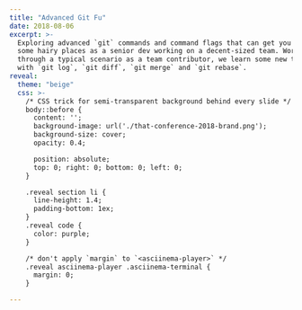 ```yaml
---
title: "Advanced Git Fu"
date: 2018-08-06
excerpt: >-
  Exploring advanced `git` commands and command flags that can get you out of
  some hairy places as a senior dev working on a decent-sized team. Working
  through a typical scenario as a team contributor, we learn some new tricks
  with `git log`, `git diff`, `git merge` and `git rebase`.
reveal:
  theme: "beige"
  css: >-
    /* CSS trick for semi-transparent background behind every slide */
    body::before {
      content: '';
      background-image: url('./that-conference-2018-brand.png');
      background-size: cover;
      opacity: 0.4;

      position: absolute;
      top: 0; right: 0; bottom: 0; left: 0;
    }

    .reveal section li {
      line-height: 1.4;
      padding-bottom: 1ex;
    }
    .reveal code {
      color: purple;
    }

    /* don't apply `margin` to `<asciinema-player>` */
    .reveal asciinema-player .asciinema-terminal {
      margin: 0;
    }

---
```

<script type="text/template">

# Advanced Git Fu
## The Learning Continues

##### https://al-the-x.github.io/presentations/advanced-git-fu

----
<!-- .slide: data-background-image="./that-conference-2018-sponsors.png" data-transition="fade-in fade-out" -->
----

{% include profile.slide.html %}

----

### Tell 'em what you're gonna tell 'em.

1. A quick review of the commands we're all familiar with.
2. An example of how to use them (perhaps differently) day-to-day on a large project.
3. A scenario where something goes kinda bad and we fix it.
4. What happens to _other_ contributors _after_ we fix it.
5. How we could have prevented that mess in the first place.

----

## This is an _interactive_ session...

### Please interrupt. Please ask questions.

#### Save Q's about what preso tools I'm using until after...

----

{% include aside.img.html pull="right"
  src="stack-overflow-frequent-git-questions.png"
%}

### Caveat: `git` is a _command line tool_

- Slick GUIs make the most common tasks easier
  _but hide advanced bits_
- Most devs don't try learning a thing
  _until they need to know it_
- The instruction manual is hard to use, harder to search

----

### A moment about that manual...

- Check the `man` pages, Luke!
  - `git help <command>`
  - `git <command> --help`
  - `q` to "quit", `?` for help
- Quick refresher: `git <command> -h`
- Not _everything_ is in the `man` pages, though... :(
- You can't ask a `man` page a question...<br>
  ...but see https://git-scm.com/docs/ instead!

----

# Chapter 1:
## In which some familiar commands learn some new tricks...

----

{% include aside.asciicast.html
    src="git-status-add-commit.cast"
%}

### Boring everyday usage...

- `git status` -- what has changed since I last committed changes?
- `git add <path>` -- stage changes ready for commit
- `git commit` -- record staged changes

----

{% include aside.asciicast.html
    src="git-status-add-patch.cast"
%}

### Command flag awesomeness!

- `git status --short` -- less boilerplate, more signal, less noise
- `git add --patch` -- stage one "hunk" at a time interactively <br>
  try `e`(dit) mode!
- `git config --global core.editor <not-vim>`

----

{% include aside.asciicast.html
  src="git-patch-happy.cast"
  pull="right"
%}

### Get your `--patch` on!

- `git add --patch` -- add hunks to the stage
- `git checkout --patch` -- discard hunks
- `git reset --patch` -- remove hunks from the stage
- `git stash --patch` -- _stash_ selected hunks

----

{% include aside.asciicast.html
  src="git-aliases.cast"
%}

### Make your own `git` commands!

```sh
git config alias.<alias-name> '<alias-value>'
```

```sh
$> git config alias.st 'status --short'

$> git config alias.aliases \
  '!git config --get-regexp "alias"'

$> git config alias.branches \
  '!git for-each-ref refs/heads \
      --format="%(refname:short)"'
```

More examples: <br> https://github.com/al-the-x/dotfiles/

----

## Funny `git log` tricks!

### Who needs a GUI anyway?

----

{% include aside.asciicast.html
  src="git-log-output.cast"
  pull="left"
%}

- Display commits as a tree with <br>
  - `--oneline` -- single line output
  - `--graph` -- dots and lines
  - `--decorate` -- branch and tag names
- Include `--all` references to _taste the rainbow!_
- Quick peek at what changed in each commit with `--stat`

----

# Chapter 2

## In which we royally screw something up...

----

{% include aside.asciicast.html
  src="git-scenario-1-setup.cast"
%}

### Real-world Scenario

- I'm working on a new feature for our product.
- I created a feature branch based on `master`
- I pushed my branch to GitHub and [opened a Pull Request (PR)](https://guides.github.com/introduction/flow)
- I can't automatically merge the PR because of _merge conflicts!_

----

### Do The Most Obvious Thing.

![Advice on resolving conflicts as displayed on the GitHub Pull Request](https://help.github.com/assets/images/help/pull_requests/merge_conflict_error_on_github.png)

> I should back-merge `master` into my branch! <br> GitHub even told me so!

----

{% include aside.asciicast.html
  src="git-pull-conflict.cast"
%}

### How do I do that?

Unfortunately, `git pull origin master` into my branch generates a confusing "update on delete" conflict...

Abort! Abort!

----

{% include aside.asciicast.html
  src="git-log-left.cast"
%}

### What did _they_ do?

Check the commits in `master` that I'm missing in my branch:

- `HEAD` is short-hand for "wherever you are now"
- `--oneline` shortens the commit hash and message to _one line_
- `--stat` shows a "diffstat" of each commit

----

{% include aside.asciicast.html
  pull="right"
  src="git-log-right.cast"
%}

### What did _I_ do?

Check the commits from _my branch_ missing from `origin/master` for comparison:

- `HEAD..origin/master`
- `origin/master..HEAD`

There's my file getting _deleted!_

----

### Aside: What's with the dots?

`branch-A..branch-B` -- commits in `branch-A` that are **NOT** in `branch-B`

- shorthand version of `branch-B ^branch-A` (because shell escaping)
- omitting a branch implies `HEAD` so `branch-A..` _equals_ `branch-A..HEAD`
- `--reverse` shows the _commits_ in chronological order

#### Not to be confused with!

`branch-A...branch-B` -- commits in _either_ `branch-A` _or_ `branch-B`
  that <br>  _are not shared_... Very confusing without `--graph --left-right`, TBH.

----

## Back to the hunt!

----

{% include aside.asciicast.html
  src="git-log-filename.cast"
%}

### How can I find _that_ change?

I can use filter `git log` by filename to see changes to _that file._

- use `--full-diff` to see _other files changed_
- use `-<N> --skip <M>` to zoom in on one
- use `--patch` to see the diff for each commit

----

{% include aside.img.html
  src="https://imgs.xkcd.com/comics/regular_expressions.png"
  pull="right"
%}

#### So what if that didn't work?

I can _search_ for changes with... <br> _Regular Expressions!_

- use `-G <some-pattern>` to search for _code changes_ by pattern
- use `--full-diff` to show _all changes_ in each matched commit
- use `--patch-with-stat` to show the diff _and_ diffstat

----

{% include aside.asciicast.html
  src="git-log-pattern.cast"
%}

### By the power of _Regular Expressions!_

I discover that my missing file was _renamed across two commits!_

1. `path/to/file.ext` was _deleted_
2. `some/other/path/to/file.ext` was _added_

But they don't look completely the same, either...

----

### The power of `git diff`...

`git diff` can compare _any two objects_ you can name: files, paths, commits.
It can even compare files that aren't in source control.

- `<commit>` can be described by its short or long hash
- `<commit>^` describes the _parent_ of `<commit>`
- `<commit>~<N>` describes `<N>` commits _prior to_ `<commit>`
- <u>`<commit>:<path>` describes the state of `<path>` _at_ `<commit>`</u>

----
<!-- .slide: style="font-size: 90%" -->

{% include aside.asciicast.html
  src="git-diff-paths.cast"
%}

### How do I compare two files _across time?_

- `some/other/path/to/file.ext` was added in commit `abcdef123`
- `path/to/file.ext` was _deleted_ in the _previous_ commit: `abcdef123^`
- `abcdef123~2:path/to/file.ext` describes it _before the delete_
- use `-b` to ignore whitespace changes

Now we know how to integrate the changes in `master` into our branch!

----

# Chapter 3

## In which we try to fix this unholy mess...

----

## How do I _fix_ this?

1. Make _our branch_ look like `master` _before_ merging with a rename.
2. Use a different _merge strategy_... and a little rebasing.
3. Update the upstream branch in the remote... forcibly.

----

{% include aside.asciicast.html
  src="git-mv-merge.cast"
  pull="right"
%}

### The Imitation Game

- use `git mv` to relocate our file to match the location in `master`
- use `git commit` to add the relocation to our branch
- use `git merge -s resolve` to try a _different_ "merge strategy"

Check the results, though... Let's try something different.

----

{% include aside.asciicast.html
  src="git-rebase-interactive.cast"
%}

#### The Case for Rebase

- `git rebase --interactive` edits a list of "todos" for each commit
- rearrange the commits so the "rename only" commit is first (bottom)
- bonus: `git rebase` also accepts `--strategy` (`-s`)

Well, sometimes you have to deal with conflicts in life.

----

{% include aside.img.html
  src="http://meldmerge.org/images/meld-merge-full.png"
%}

#### `git mergetool` to the rescue!

- The default is `vimdiff` of course... Gotcha again!
- Use one of the GUIs with `--tool`; `--tool-help` lists available
  - OSX: `opendiff` via XCode
  - Linux: [`meld`](http://meldmerge.org/), `vimdiff3`!!
  - Win: [`codecompare` ($$)](https://www.devart.com/codecompare/), ...

----

# Chapter 4

## In which _everyone else_ is royally screwed and we help them fix it...

----

{% include aside.asciicast.html
  src="git-branch-diverged.cast"
%}

### What could go wrong?

- `git` tracks commits by hash _only_: different hash, different commit
- `git rebase` alters the hash of _every downstream commit_.
- `git pull` generates a big mess... even `--rebase` can't help us!

Remember: `git reset --merge` or `git rebase --abort`

----

### Time for my _FINAL FORM!!_

- `git rebase <upstream> <branch>`
  - finds where `<upstream>` and `<branch>` diverged
  - reapplies commits missing from `<upstream>` _as_ `<branch>`
  - great for "catching up" a topic branch!
- `git rebase --onto <base> <upstream> <branch>`
  - checks out `<base>`
  - re-applies `<branch>` _back to but not including_ `<upstream>`
  - perfect for resolving "branches diverged" problems!

----

{% include aside.asciicast.html
  src="git-rebase-onto.cast"
%}

### Yeah, but... Example?

- we want to apply our work `--onto origin/branch-A`
- we can use `git log` to find the range of commits to include
- we apply those commits (using shorthand) via `git rebase`
- we have to `push --force` our branch once it looks right

----

# Chapter 5

## In which we discuss how we could have avoided this all in the first place...

----

### 1. Make _ATOMIC_ commits.

- Don't rename a file AND refactor in the same commit.
- _Definitely_ don't rename a file or folder and commit the deletion and the
  addition across 2 or more commits.
- Make _minimal_ changes to a file that you move or rename.

----

### 2. Don't `merge` unless fast-forwarding.

- Remember: `git pull` is `git fetch && git merge` (unless you set `pull.rebase true`).
- Set `merge.ff only` to ensure that `git pull` only works for fast-forward (clean) merges.
- Only `pull` your _shared_ branches: `master`, `develop`, `production`

----

### 3. Don't share feature branches, if possible.

- Relying on another branch makes `rebase` scary and harder than it has to be.
- Consider separate "topic" branches that can merge into mainline cleanly.
- Talk to me if this sounds really hard for your team.

----

### 4. Communicate!

- When _considering_ refactoring, renaming, or generally rennovating, tell your
  team about it _in advance_. Ask for anyone who might also touch that code.
- Keep the refactor small and _atomic_, separate from functionality changes.

----

### Tell 'em what ya told 'em.

- `git log` is more useful than you can imagine
- `git rebase` is your friend
- keep refactors _atomic_
- `vim` is not a trap

----
<!-- .slide: style="height:100%" data-background-image="./that-conference-2018-next.png" data-transition="fade-in" -->

<div style="position:absolute; top:50%; width:50%; right:0">
  {% include aside.img.html pull="right"
    src="https://gravatar.com/avatar/ece1d171f07e8c58d191a938e249d885?s=700"
  %}
</div>

</script>
